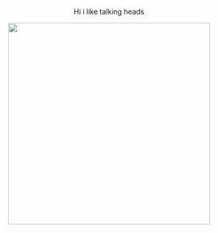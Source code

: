 <p align="center">
Hi i like talking heads

<p align="center">
<img src="https://file.garden/ZhZPB1LLjRCJOu7W/wee.png" width="400" height="400" border="0"/>
